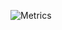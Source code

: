 ![Metrics](https://metrics.lecoq.io/renews?template=classic&isocalendar=1&traffic=1&languages=1&lines=1&achievements=1&notable=1&pagespeed=1&projects=1&base=header%2C%20activity%2C%20community%2C%20repositories%2C%20metadata&base.indepth=false&base.hireable=false&base.skip=false&isocalendar=false&isocalendar.duration=full-year&languages=false&languages.limit=8&languages.threshold=0%25&languages.other=false&languages.colors=elixir&languages.sections=most-used&languages.indepth=false&languages.analysis.timeout=15&languages.analysis.timeout.repositories=7.5&languages.categories=markup%2C%20programming&languages.recent.categories=markup%2C%20programming&languages.recent.load=300&languages.recent.days=14&lines=false&lines.sections=base&lines.repositories.limit=4&lines.history.limit=1&lines.delay=0&achievements=false&achievements.threshold=C&achievements.secrets=true&achievements.display=detailed&achievements.limit=0&notable=false&notable.from=organization&notable.repositories=false&notable.indepth=false&notable.types=commit&notable.self=false&traffic=false&projects=false&projects.limit=4&projects.descriptions=false&pagespeed=false&pagespeed.url=collava.app&pagespeed.detailed=true&pagespeed.screenshot=true&pagespeed.pwa=true&config.timezone=Europe%2FAmsterdam)
